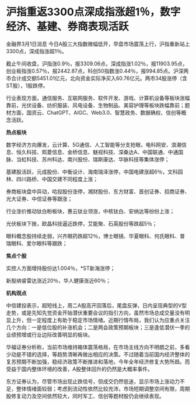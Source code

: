 # 沪指重返3300点深成指涨超1％，数字经济、基建、券商表现活跃

金融界3月1日消息 今日A股三大指数微幅低开，早盘市场震荡上行，沪指重新站上3300点，深成指涨超1％。

截止午间收盘，沪指涨0.9％，报3309.06点，深成指涨1.02％，报11903.95点，创业板指涨0.57％，报2442.87点，科创50指数涨0.44％，报994.85点。沪深两市合计成交额5451.01亿元，北向资金实际净买入60.76亿元。两市34股涨停（含ST股），1股跌停。

行业表现方面，通信服务、互联网服务、软件开发、游戏、计算机设备等板块涨幅靠前，光伏设备、纺织服装、风电设备、生物制品、美容护理等板块跌幅靠前；题材方面，国资云、ChatGPT、AIGC、Web3.0、智慧政务、数据确权、信创等概念活跃。

**热点板块**

数字经济方向爆发，云计算、5G通信、人工智能等分支抢眼，电科网安、浪潮信息、恒久科技、熙菱信息、金桥信息、魅视科技、深桑达A、中国联通、中通国脉、当虹科技、苏州科达、南兴股份、瑞斯康达、华脉科技等集体涨停；

基建股活跃，元成股份、中衡设计、海南瑞泽涨停，中国电建涨超6％，文科园林、四川路桥、中国交建不同程度上涨；

券商板块盘中异动，哈投股份涨停，湘财股份、东方财富、首创证券、招商证券、光大证券、中信证券等跟涨；

行业涨价推动钛白粉板块，惠云钛业领涨，中核钛白、安纳达等纷纷上涨；

光伏板块下挫，欧晶科技逼近跌停，艾能聚、石英股份等跌超5％；

眼科概念股持续走弱，兴齐眼药跌超12％，博士眼镜、华夏眼科、何氏眼科、普瑞眼科、爱尔眼科等跟跌；

**焦点个股**

实控人方面增持股份达1.004％，*ST新海涨停；

新股纳睿雷达涨近20％，华人健康涨近60％；

**机构观点**

中信建投表示，超短线上，周二A股高开回落后，尾盘反弹，日内呈现典型的V型走势，或是先知先觉资金开始潜伏重要会议的指引方向，虽然市场总成交量没有明显上升，但一定程度上有助于稳定市场情绪。近期行情布局，我们认为应重点关注几个方向：一是低位股的补涨机会；二是两会政策预期板块；三是逢低潜伏一季的业绩预增或行业边际改善明显的板块。

华福证券分析称，当前市场维持箱体震荡格局，在市场主线方向不明朗之前，多看少动是不错的选择，等趋势清晰再做出相应的决策。不过随着当前国内经济整体的复苏预期不断加强，稳经济政策不断推进和落地，今年全年经济修复大势所趋。而受益于国内整体环境的改善，A股整体回升的仍然是大概率事件。

东方证券认为，尽管市场出现止跌信号，但成交仍然低迷，显示市场上涨动力不足，整体情绪面较弱；考虑到流动性依然比较充沛，市场短期调整空间有限，周期股修复动力及空间依然较大，同时军工、信创等题材股仍会继续表现。

